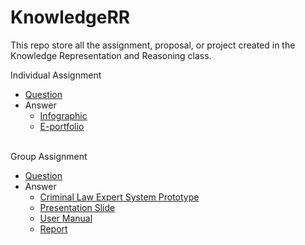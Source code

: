 # KnowledgeRR
This repo store all the assignment, proposal, or project created in the Knowledge Representation and Reasoning class.

Individual Assignment
* [Question](https://github.com/laikewei3/KnowledgeRR/blob/main/WID2001%20Assignment%20Q%20Sem2.22-23.pdf)
* Answer
  * [Infographic](https://github.com/laikewei3/KnowledgeRR/blob/main/Individual_Infographic.pdf)
  * [E-portfolio](https://laikewei.b4a.app/)
<br>
Group Assignment

* [Question](https://github.com/laikewei3/KnowledgeRR/blob/main/WID2001%20GroupProjectQ%20S2.22.23.pdf)
* Answer
  * [Criminal Law Expert System Prototype](http://www.mcgoo.com.au/esbuilder/viewer/viewES.php?es=c8d3d44eb6c3dbc82ef2c953c8d55387)
  * [Presentation Slide](https://github.com/laikewei3/KnowledgeRR/blob/main/KRR%20Slide%20-%20Criminal%20Law.pdf)
  * [User Manual](https://drive.google.com/file/d/1gXlSuVSUHpZxzXaz7JYtG6OarZAVBlfl/view)
  * [Report]()
